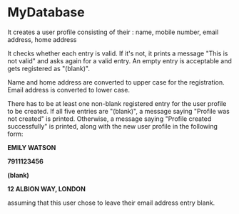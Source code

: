 # MyDatabase
It creates a user profile consisting of their : name, mobile number, email address, home address

It checks whether each entry is valid. If it's not, it prints a message "This is not valid" and asks again for a valid entry. An empty entry is acceptable and gets registered as "(blank)".

Name and home address are converted to upper case for the registration. Email address is converted to lower case.

There has to be at least one non-blank registered entry for the user profile to be created. If all five entries are "(blank)", a message saying "Profile was not created" is printed. Otherwise, a message saying "Profile created successfully" is printed, along with the new user profile in the following form:


 **EMILY WATSON**
 
 **7911123456**
 
 **(blank)**
 
 **12 ALBION WAY, LONDON**
 

assuming that this user chose to leave their email address entry blank.
